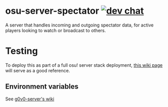 # osu-server-spectator [![dev chat](https://discordapp.com/api/guilds/188630481301012481/widget.png?style=shield)](https://discord.gg/ppy)

A server that handles incoming and outgoing spectator data, for active players looking to watch or broadcast to others.

# Testing

To deploy this as part of a full osu! server stack deployment, [this wiki page](https://github.com/ppy/osu/wiki/Testing-web-server-full-stack-with-osu!) will serve as a good reference.

## Environment variables

See [g0v0-server's wiki](https://github.com/GooGuTeam/g0v0-server/wiki/Configuration#%E6%97%81%E8%A7%82%E6%9C%8D%E5%8A%A1%E5%99%A8%E8%AE%BE%E7%BD%AE)
